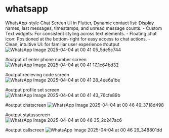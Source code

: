 # whatsapp
WhatsApp-style Chat Screen UI in Flutter,  Dynamic contact list: Display names, last messages, timestamps, and unread message counts. - Custom Text widgets: For consistent styling across text elements. - Floating chat icon: Positioned at the bottom-right for easy access to chat actions. - Clean, intuitive UI:  for familiar user experience
#output
![WhatsApp Image 2025-04-04 at 00 41 05_5de5c744](https://github.com/user-attachments/assets/9182bbb9-b30e-43cd-a819-a7c58fcb01be)

#output of enter phone number screen 
![WhatsApp Image 2025-04-04 at 00 41 17_1c64bd32](https://github.com/user-attachments/assets/710325a7-a5dd-4ed8-8f53-151ffd9192c8)

#output recieving code screen
![WhatsApp Image 2025-04-04 at 00 41 28_4ee6a1be](https://github.com/user-attachments/assets/05c0055d-47fa-4c98-8938-7c70374a418d)

#output profile set screen
![WhatsApp Image 2025-04-04 at 00 41 43_76cfe89b](https://github.com/user-attachments/assets/cd875a75-a49c-4f34-a6e6-dd45f73a585d)

#output chatscreen 
![WhatsApp Image 2025-04-04 at 00 46 49_3718d498](https://github.com/user-attachments/assets/a8501aa9-3e49-4f94-9ede-008d410be4d2)

#output statusscreen
![WhatsApp Image 2025-04-04 at 00 46 35_2c247ac6](https://github.com/user-attachments/assets/3ca1f0ec-d496-4550-ba39-9e79deb371aa)

#output callscreen
![WhatsApp Image 2025-04-04 at 00 46 29_348801dd](https://github.com/user-attachments/assets/f9aa8cec-9a68-42e5-9955-2cc5fee43a87)


 



